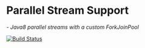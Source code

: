 # Parallel Stream Support
*- Java8 parallel streams with a custom ForkJoinPool*

[![Build Status](https://travis-ci.org/ferstl/parallel-stream-support.svg?branch=master)](https://travis-ci.org/ferstl/parallel-stream-support)
